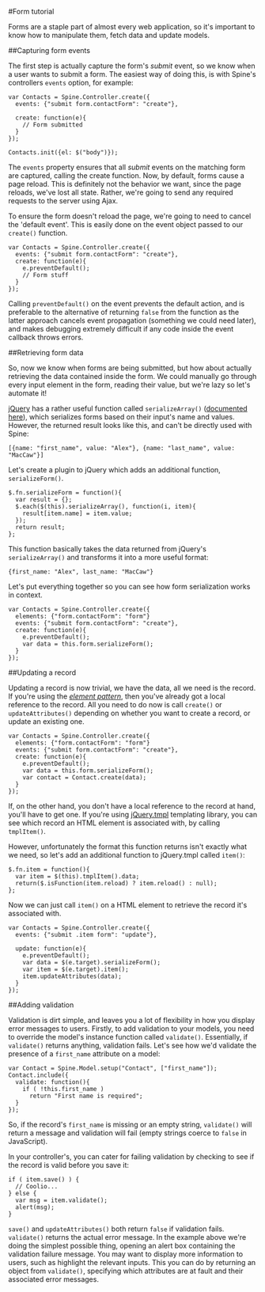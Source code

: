 #Form tutorial

Forms are a staple part of almost every web application, so it's important to know how to manipulate them, fetch data and update models. 

##Capturing form events

The first step is actually capture the form's *submit* event, so we know when a user wants to submit a form. The easiest way of doing this, is with Spine's controllers `events` option, for example:

    var Contacts = Spine.Controller.create({
      events: {"submit form.contactForm": "create"},
      
      create: function(e){
        // Form submitted
      }
    });
    
    Contacts.init({el: $("body")});

The `events` property ensures that all *submit* events on the matching form are captured, calling the create function. Now, by default, forms cause a page reload. This is definitely not the behavior we want, since the page reloads, we've lost all state. Rather, we're going to send any required requests to the server using Ajax.

To ensure the form doesn't reload the page, we're going to need to cancel the 'default event'. This is easily done on the event object passed to our  `create()` function.

    var Contacts = Spine.Controller.create({
      events: {"submit form.contactForm": "create"},
      create: function(e){
        e.preventDefault();
        // Form stuff
      }
    });

Calling `preventDefault()` on the event prevents the default action, and is preferable to the alternative of returning `false` from the function as the latter approach cancels event propagation (something we could need later), and makes debugging extremely difficult if any code inside the event callback throws errors. 

##Retrieving form data

So, now we know when forms are being submitted, but how about actually retrieving the data contained inside the form. We could manually go through every input element in the form, reading their value, but we're lazy so let's automate it!

[jQuery](http://jquery.com) has a rather useful function called `serializeArray()` ([documented here](api.jquery.com/serializeArray/)), which serializes forms based on their input's name and values. However, the returned result looks like this, and can't be directly used with Spine:

    [{name: "first_name", value: "Alex"}, {name: "last_name", value: "MacCaw"}]
    
Let's create a plugin to jQuery which adds an additional function, `serializeForm()`.

    $.fn.serializeForm = function(){
      var result = {};
      $.each($(this).serializeArray(), function(i, item){
        result[item.name] = item.value;
      });
      return result;
    };
    
This function basically takes the data returned from jQuery's `serializeArray()` and transforms it into a more useful format:

    {first_name: "Alex", last_name: "MacCaw"}
    
Let's put everything together so you can see how form serialization works in context.

    var Contacts = Spine.Controller.create({
      elements: {"form.contactForm": "form"}
      events: {"submit form.contactForm": "create"},
      create: function(e){
        e.preventDefault();
        var data = this.form.serializeForm();
      }
    });

##Updating a record

Updating a record is now trivial, we have the data, all we need is the record. If you're using the [*element pattern*](http://maccman.github.com/spine#s-patterns-the-element-pattern), then you've already got a local reference to the record. All you need to do now is call `create()` or `updateAttributes()` depending on whether you want to create a record, or update an existing one.

    var Contacts = Spine.Controller.create({
      elements: {"form.contactForm": "form"}
      events: {"submit form.contactForm": "create"},
      create: function(e){
        e.preventDefault();
        var data = this.form.serializeForm();
        var contact = Contact.create(data);
      }
    });

If, on the other hand, you don't have a local reference to the record at hand, you'll have to get one. If you're using [jQuery.tmpl](http://api.jquery.com/category/plugins/templates/) templating library, you can see which record an HTML element is associated with, by calling `tmplItem()`.

However, unfortunately the format this function returns isn't exactly what we need, so let's add an additional function to jQuery.tmpl called `item()`:

    $.fn.item = function(){
      var item = $(this).tmplItem().data;
      return($.isFunction(item.reload) ? item.reload() : null);
    };
    
Now we can just call `item()` on a HTML element to retrieve the record it's associated with.

    var Contacts = Spine.Controller.create({
      events: {"submit .item form": "update"},
      
      update: function(e){
        e.preventDefault();
        var data = $(e.target).serializeForm();
        var item = $(e.target).item();
        item.updateAttributes(data);
      }
    });
      
##Adding validation

Validation is dirt simple, and leaves you a lot of flexibility in how you display error messages to users. Firstly, to add validation to your models, you need to override the model's instance function called `validate()`. Essentially, if `validate()` returns anything, validation fails. Let's see how we'd validate the presence of a `first_name` attribute on a model:

    var Contact = Spine.Model.setup("Contact", ["first_name"]);
    Contact.include({
      validate: function(){
        if ( !this.first_name )
          return "First name is required";
      }
    });
    
So, if the record's `first_name` is missing or an empty string, `validate()` will return a message and validation will fail (empty strings coerce to `false` in JavaScript).

In your controller's, you can cater for failing validation by checking to see if the record is valid before you save it:

    if ( item.save() ) {
      // Coolio...
    } else {
      var msg = item.validate();
      alert(msg);
    }

`save()` and `updateAttributes()` both return `false` if validation fails. `validate()` returns the actual error message. In the example above we're doing the simplest possible thing, opening an alert box containing the validation failure message. You may want to display more information to users, such as highlight the relevant inputs. This you can do by returning an object from `validate()`, specifying which attributes are at fault and their associated error messages. 
